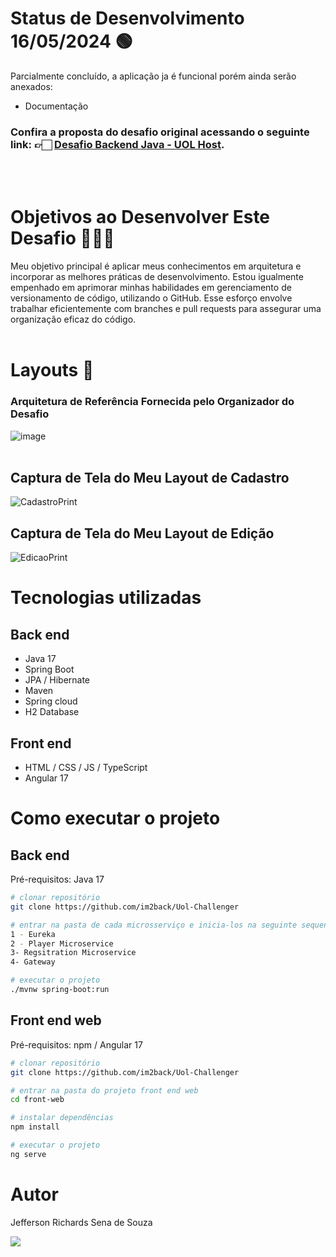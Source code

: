 # Status de Desenvolvimento 16/05/2024 🟢  
Parcialmente concluído, a aplicação ja é funcional porém ainda serão anexados:
- Documentação
### Confira a proposta do desafio original acessando o seguinte link: 👉🏻 <a href="https://github.com/uolhost/test-backEnd-Java">Desafio Backend Java - UOL Host</a>.
<br><br>
# Objetivos ao Desenvolver Este Desafio 🏋🏻‍♀️
Meu objetivo principal é aplicar meus conhecimentos em arquitetura e incorporar as melhores práticas de desenvolvimento. Estou igualmente empenhado em aprimorar minhas habilidades em gerenciamento de versionamento de código, utilizando o GitHub. Esse esforço envolve trabalhar eficientemente com branches e pull requests para assegurar uma organização eficaz do código.
<br><br>
# Layouts 📱
### Arquitetura de Referência Fornecida pelo Organizador do Desafio
![image](https://github.com/im2back/Uol-Challenger/assets/117541466/6843832e-bee6-4685-af40-46c561a28485)
<br><br>

## Captura de Tela do Meu Layout de Cadastro
![CadastroPrint](https://github.com/im2back/Uol-Challenger/assets/117541466/c60d31d1-4cf7-4188-986d-544e4a33d850)

## Captura de Tela do Meu Layout de Edição
![EdicaoPrint](https://github.com/im2back/Uol-Challenger/assets/117541466/c4bd720a-2a11-48f0-bc78-833119fc6fa8)


# Tecnologias utilizadas
## Back end
- Java 17
- Spring Boot
- JPA / Hibernate
- Maven
- Spring cloud
- H2 Database
## Front end
- HTML / CSS / JS / TypeScript
- Angular 17
# Como executar o projeto

## Back end
Pré-requisitos: Java 17

```bash
# clonar repositório
git clone https://github.com/im2back/Uol-Challenger

# entrar na pasta de cada microsserviço e inicia-los na seguinte sequencia :
1 - Eureka
2 - Player Microservice
3- Regsitration Microservice
4- Gateway

# executar o projeto
./mvnw spring-boot:run
```

## Front end web
Pré-requisitos: npm / Angular 17

```bash
# clonar repositório
git clone https://github.com/im2back/Uol-Challenger

# entrar na pasta do projeto front end web
cd front-web

# instalar dependências
npm install

# executar o projeto
ng serve
```

# Autor

Jefferson Richards Sena de Souza

<a href="https://www.linkedin.com/in/jefferson-richards-sena-de-souza-4110a3222/" target="_blank"><img loading="lazy" src="https://img.shields.io/badge/-LinkedIn-%230077B5?style=flat&logo=linkedin&logoColor=white" target="_blank"></a>
